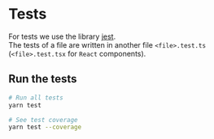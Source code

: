 # Tests
For tests we use the library [jest](https://jestjs.io/docs/getting-started). <br>
The tests of a file are written in another file `<file>.test.ts` (`<file>.test.tsx` for `React` components).

## Run the tests
```bash
# Run all tests
yarn test

# See test coverage
yarn test --coverage
```